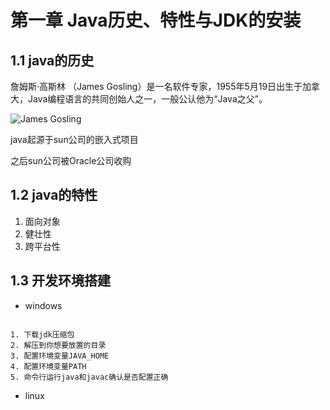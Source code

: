 # 第一章 Java历史、特性与JDK的安装

## 1.1 java的历史

詹姆斯·高斯林 （James Gosling）是一名软件专家，1955年5月19日出生于加拿大，Java编程语言的共同创始人之一，一般公认他为“Java之父”。

![James Gosling](https://s2.ax1x.com/2019/08/15/mEv7xf.jpg)

java起源于sun公司的嵌入式项目

之后sun公司被Oracle公司收购

## 1.2 java的特性

1. 面向对象
2. 健壮性
3. 跨平台性

## 1.3 开发环境搭建

* windows

``` text

1. 下载jdk压缩包
2. 解压到你想要放置的目录
3. 配置环境变量JAVA_HOME
4. 配置环境变量PATH
5. 命令行运行java和javac确认是否配置正确

```

* linux


``` 

```

